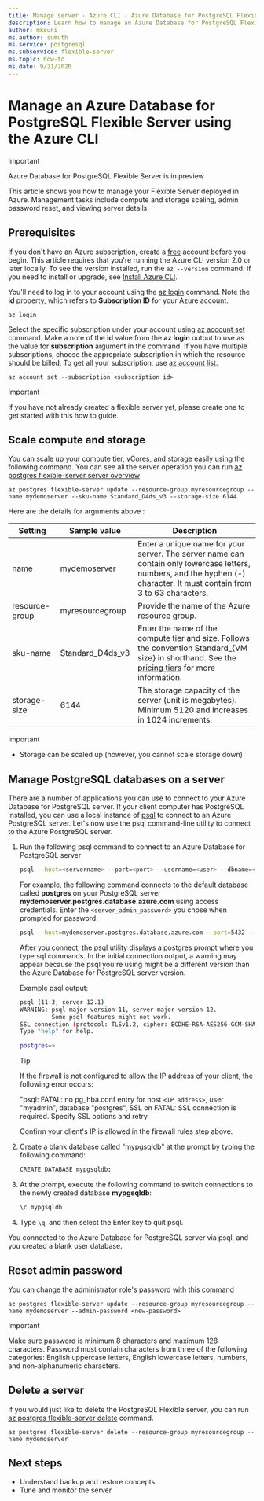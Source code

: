 ```yaml
---
title: Manage server - Azure CLI - Azure Database for PostgreSQL Flexible Server
description: Learn how to manage an Azure Database for PostgreSQL Flexible server from the Azure CLI.
author: mksuni
ms.author: sumuth
ms.service: postgresql
ms.subservice: flexible-server
ms.topic: how-to
ms.date: 9/21/2020
---
```


# Manage an Azure Database for PostgreSQL Flexible Server using the Azure CLI

> [!IMPORTANT]
> Azure Database for PostgreSQL Flexible Server is in preview

This article shows you how to manage your Flexible Server deployed in Azure. Management tasks include compute and storage scaling, admin password reset, and viewing server details.

## Prerequisites
If you don't have an Azure subscription, create a [free](https://azure.microsoft.com/free/) account before you begin. This article requires that you're running the Azure CLI version 2.0 or later locally. To see the version installed, run the `az --version` command. If you need to install or upgrade, see [Install Azure CLI](/cli/azure/install-azure-cli).

You'll need to log in to your account using the [az login](https://docs.microsoft.com/cli/azure/reference-index?view=azure-cli-latest#az-login) command. Note the **id** property, which refers to **Subscription ID** for your Azure account.

```azurecli-interactive
az login
```

Select the specific subscription under your account using [az account set](/cli/azure/account) command. Make a note of the **id** value from the **az login** output to use as the value for **subscription** argument in the command. If you have multiple subscriptions, choose the appropriate subscription in which the resource should be billed. To get all your subscription, use [az account list](https://docs.microsoft.com/cli/azure/account?view=azure-cli-latest#az-account-list).

```azurecli
az account set --subscription <subscription id>
```

> [!Important]
> If you have not already created a flexible server yet, please create one to get started with this how to guide.

## Scale compute and storage

You can scale up your compute tier, vCores, and storage easily using the following command. You can see all the server operation you can run [az postgres flexible-server server overview](/cli/azure/PostgreSQL/server?view=azure-cli-latest)

```azurecli-interactive
az postgres flexible-server update --resource-group myresourcegroup --name mydemoserver --sku-name Standard_D4ds_v3 --storage-size 6144
```

Here are the details for arguments above :

**Setting** | **Sample value** | **Description**
---|---|---
name | mydemoserver | Enter a unique name for your server. The server name can contain only lowercase letters, numbers, and the hyphen (-) character. It must contain from 3 to 63 characters.
resource-group | myresourcegroup | Provide the name of the Azure resource group.
sku-name|Standard_D4ds_v3|Enter the name of the compute tier and size. Follows the convention Standard_{VM size} in shorthand. See the [pricing tiers](../concepts-pricing-tiers.md) for more information.
storage-size | 6144 | The storage capacity of the server (unit is megabytes). Minimum 5120 and increases in 1024 increments.

> [!Important]
> - Storage can be scaled up (however, you cannot scale storage down)

## Manage PostgreSQL databases on a server

There are a number of applications you can use to connect to your Azure Database for PostgreSQL server. If your client computer has PostgreSQL installed, you can use a local instance of [psql](https://www.postgresql.org/docs/current/static/app-psql.html) to connect to an Azure PostgreSQL server. Let's now use the psql command-line utility to connect to the Azure PostgreSQL server.

1. Run the following psql command to connect to an Azure Database for PostgreSQL server

   ```bash
   psql --host=<servername> --port=<port> --username=<user> --dbname=<dbname>
   ```

   For example, the following command connects to the default database called **postgres** on your PostgreSQL server **mydemoserver.postgres.database.azure.com** using access credentials. Enter the `<server_admin_password>` you chose when prompted for password.
  
   ```bash
   psql --host=mydemoserver.postgres.database.azure.com --port=5432 --username=myadmin --dbname=postgres
   ```

   After you connect, the psql utility displays a postgres prompt where you type sql commands. In the initial connection output, a warning may appear because the psql you're using might be a different version than the Azure Database for PostgreSQL server version.

   Example psql output:

   ```bash
   psql (11.3, server 12.1)
   WARNING: psql major version 11, server major version 12.
            Some psql features might not work.
   SSL connection (protocol: TLSv1.2, cipher: ECDHE-RSA-AES256-GCM-SHA384, bits: 256, compression: off)
   Type "help" for help.

   postgres=>
   ```

   > [!TIP]
   > If the firewall is not configured to allow the IP address of your client, the following error occurs:
   >
   > "psql: FATAL:  no pg_hba.conf entry for host `<IP address>`, user "myadmin", database "postgres", SSL on FATAL: SSL connection is required. Specify SSL options and retry.
   >
   > Confirm your client's IP is allowed in the firewall rules step above.

2. Create a blank database called "mypgsqldb" at the prompt by typing the following command:

    ```bash
    CREATE DATABASE mypgsqldb;
    ```

3. At the prompt, execute the following command to switch connections to the newly created database **mypgsqldb**:

    ```bash
    \c mypgsqldb
    ```

4. Type  `\q`, and then select the Enter key to quit psql.

You connected to the Azure Database for PostgreSQL server via psql, and you created a blank user database.

## Reset admin password
You can change the administrator role's password with this command
```azurecli-interactive
az postgres flexible-server update --resource-group myresourcegroup --name mydemoserver --admin-password <new-password>
```

> [!Important]
> Make sure password is minimum 8 characters and maximum 128 characters.
> Password must contain characters from three of the following categories: English uppercase letters, English lowercase letters, numbers, and non-alphanumeric characters.

## Delete a server
If you would just like to delete the PostgreSQL Flexible server, you can run [az postgres flexible-server delete](/cli/azure/PostgreSQL/server#az-PostgreSQL-flexible-server-delete) command.

```azurecli-interactive
az postgres flexible-server delete --resource-group myresourcegroup --name mydemoserver
```

## Next steps
- Understand backup and restore concepts
- Tune and monitor the server
